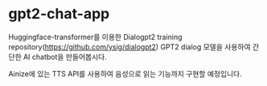 # gpt2-chat-app

Huggingface-transformer를 이용한 Dialogpt2 training repository(<a>https://github.com/ysig/dialogpt2</a>)
GPT2 dialog 모델을 사용하여 간단한 AI chatbot을 만들어봅시다.

Ainize에 있는 TTS API를 사용하여 음성으로 읽는 기능까지 구현할 예정입니다.
